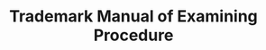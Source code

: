 ---
layout: default
description: The Manual is published to provide trademark examining attorneys in the
  USPTO, trademark applicants, and attorneys and representatives for trademark applicants
  with a reference work on the practices and procedures relative to prosecution of
  applications to register marks in the USPTO. The Manual contains guidelines for
  Examining Attorneys and materials in the nature of information and interpretation,
  and outlines the procedures which Examining Attorneys are required or authorized
  to follow in the examination of trademark applications.
last_edit: Fri, 03 Dec 2021 11:01:49 GMT
location: https://tmep.uspto.gov/RDMS/TMEP/current
shortname: trademark_manual
title: Trademark Manual of Examining Procedure
uuid: 87dc0ebf-1af2-4a43-a9c2-f61f82b7a3ba
---